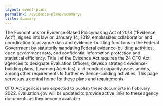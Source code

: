 ```yaml
---
layout: event-plans
permalink: /evidence-plans/summary/
title: Summary
---
```


The Foundations for Evidence-Based Policymaking Act of 2018 ("Evidence Act"), signed into law on January 14, 2019, emphasizes collaboration and coordination to advance data and evidence-building functions in the Federal Government by statutorily mandating Federal evidence-building activities, open government data, and confidential information protection and statistical efficiency. Title I of the Evidence Act requires the 24 CFO-Act agencies to designate Evaluation Officers, develop strategic evidence-building plans, (Learning Agendas), and conduct capacity assessments, among other requirements to further evidence-building activities. This page serves as a central home for these plans and requirements.

<p>CFO Act agencies are expected to publish these documents in February 2022. Evaluation.gov will be updated to provide active links to these agency documents as they become available.</p>